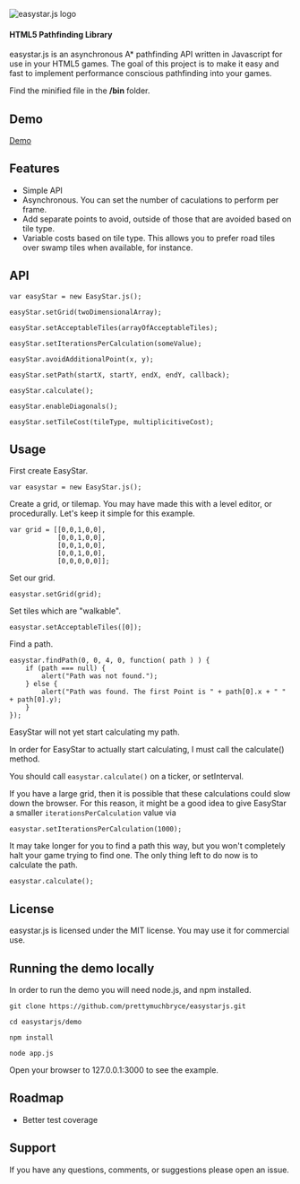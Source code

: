 ![easystar.js logo](http://easystar.nodejitsu.com/assets/logo.png)

#### HTML5 Pathfinding Library #####

easystar.js is an asynchronous A* pathfinding API written in Javascript for use in your HTML5 games. The goal of this project is to make it easy and fast to implement performance conscious pathfinding into your games. 

Find the minified file in the __/bin__ folder.

## Demo

[Demo](http://easystar.nodejitsu.com)

## Features

* Simple API
* Asynchronous. You can set the number of caculations to perform per frame.
* Add separate points to avoid, outside of those that are avoided based on tile type.
* Variable costs based on tile type. This allows you to prefer road tiles over swamp tiles when available, for instance.

## API

`var easyStar = new EasyStar.js();`

`easyStar.setGrid(twoDimensionalArray);`

`easyStar.setAcceptableTiles(arrayOfAcceptableTiles);`

`easyStar.setIterationsPerCalculation(someValue);`

`easyStar.avoidAdditionalPoint(x, y);`

`easyStar.setPath(startX, startY, endX, endY, callback);`

`easyStar.calculate();`

`easyStar.enableDiagonals();`

`easyStar.setTileCost(tileType, multiplicitiveCost);`

## Usage

First create EasyStar.
	
	var easystar = new EasyStar.js();

Create a grid, or tilemap. You may have made this with a level editor, or procedurally. Let's keep it simple for this example.

	var grid = [[0,0,1,0,0],
		   	    [0,0,1,0,0],
		        [0,0,1,0,0],
		        [0,0,1,0,0],
		        [0,0,0,0,0]];

Set our grid.
	
	easystar.setGrid(grid);

Set tiles which are "walkable".
	
	easystar.setAcceptableTiles([0]);

Find a path.
	
	easystar.findPath(0, 0, 4, 0, function( path ) ) {
		if (path === null) {
			alert("Path was not found.");
		} else {
			alert("Path was found. The first Point is " + path[0].x + " " + path[0].y);
		}
	});

EasyStar will not yet start calculating my path. 

In order for EasyStar to actually start calculating, I must call the calculate() method.

You should call `easystar.calculate()` on a ticker, or setInterval.

If you have a large grid, then it is possible that these calculations could slow down the browser. 
For this reason, it might be a good idea to give EasyStar a smaller `iterationsPerCalculation` value via 

	easystar.setIterationsPerCalculation(1000); 

It may take longer for you to find a path this way, but you won't completely halt your game trying to find one.
The only thing left to do now is to calculate the path.

	easystar.calculate();

## License

easystar.js is licensed under the MIT license. You may use it for commercial use.

## Running the demo locally

In order to run the demo you will need node.js, and npm installed.

	git clone https://github.com/prettymuchbryce/easystarjs.git

	cd easystarjs/demo

	npm install

	node app.js

Open your browser to 127.0.0.1:3000 to see the example.

## Roadmap

* Better test coverage

## Support

If you have any questions, comments, or suggestions please open an issue.
